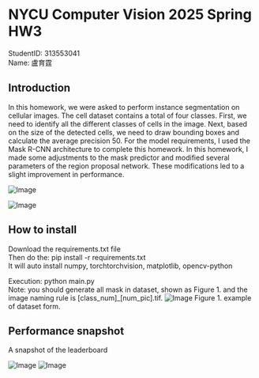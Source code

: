 # NYCU Computer Vision 2025 Spring HW3

StudentID: 313553041  
Name: 盧育霆


## Introduction

In this homework, we were asked to perform instance segmentation on cellular images. The cell dataset contains a total of four classes. First, we need to identify all the different classes of cells in the image. Next, based on the size of the detected cells, we need to draw bounding boxes and calculate the average precision 50. For the model requirements, I used the Mask R-CNN architecture to complete this homework. In this homework, I made some adjustments to the mask predictor and modified several parameters of the region proposal network. These modifications led to a slight improvement in performance.

![Image](https://github.com/user-attachments/assets/28a4c4bc-b6c4-4350-ad61-b64150010532)

![Image](https://github.com/user-attachments/assets/8095b271-c03d-43f1-8b63-2835d9db18db)


## How to install

Download the requirements.txt file  
Then do the: pip install -r requirements.txt  
It will auto install numpy, torchtorchvision, matplotlib, opencv-python  

Execution: python main.py  
Note: you should generate all mask in dataset, shown as Figure 1.
and the image naming rule is [class_num]_[num_pic].tif.
![Image](https://github.com/user-attachments/assets/43fff835-4a38-4fa7-aaec-27906bc517d5)
Figure 1. example of dataset form. 

## Performance snapshot
A snapshot of the leaderboard


![Image](https://github.com/user-attachments/assets/f7994e65-f65f-4433-9032-2c4b538b8f31)
![Image](https://github.com/user-attachments/assets/964d9161-8e4b-4dfe-b1c7-21338b391bf5)
